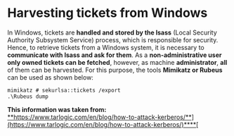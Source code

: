 # Harvesting tickets from Windows

In Windows, tickets are **handled and stored by the lsass** \(Local Security Authority Subsystem Service\) process, which is responsible for security. Hence, to retrieve tickets from a Windows system, it is necessary to **communicate with lsass and ask for them**. As a **non-administrative user only owned tickets can be fetched**, however, as machine **administrator**, **all** of them can be harvested. For this purpose, the tools **Mimikatz or Rubeus** can be used as shown below:

```text
mimikatz # sekurlsa::tickets /export
.\Rubeus dump
```

**This information was taken from:** [**https://www.tarlogic.com/en/blog/how-to-attack-kerberos/**](https://www.tarlogic.com/en/blog/how-to-attack-kerberos/)**​**[    
](https://app.gitbook.com/@cpol/s/hacktricks/~/drafts/-LhAFG7vZpkSqhe9Wmev/primary/todo/pentesting-kerberos-88/harvesting-tickets-from-windows)


